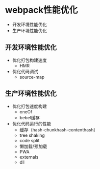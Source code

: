 # webpack性能优化
* 开发环境性能优化
* 生产环境性能优化

## 开发环境性能优化
* 优化打包构建速度
    * HMR
* 优化代码调试
    * source-map

## 生产环境性能优化
* 优化打包速度构建
    * oneOf
    * bebel缓存
* 优化代码运行的性能
    * 缓存（hash-chunkhash-contenthash）
    * tree shaking
    * code split
    * 懒加载/预加载
    * PWA
    * externals
    * dll